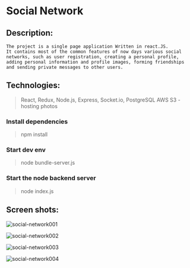 # Social Network

## Description:

    The project is a single page application Written in react.JS.
    It contains most of the common features of now days various social networks, such as user registration, creating a personal profile, adding personal information and profile images, forming friendships and sending private messages to other users.

## Technologies:

> React, Redux, Node.js, Express, Socket.io, PostgreSQL AWS S3 - hosting photos

### Install dependencies

> npm install

### Start dev env

> node bundle-server.js

### Start the node backend server

> node index.js

## Screen shots:

![social-network001](https://user-images.githubusercontent.com/49070258/63020906-9a574980-be9f-11e9-97fb-5821d32a0ab4.PNG)

![social-network002](https://user-images.githubusercontent.com/49070258/63020775-4cdadc80-be9f-11e9-9e3f-f459406c03f1.PNG)

![social-network003](https://user-images.githubusercontent.com/49070258/63020927-aa6f2900-be9f-11e9-9af7-1f39e86d4d2b.PNG)

![social-network004](https://user-images.githubusercontent.com/49070258/63020929-ac38ec80-be9f-11e9-982b-09097d299404.PNG)
